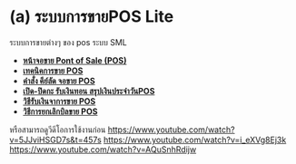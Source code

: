 # (a)	ระบบการขายPOS Lite

ระบบการขายต่างๆ ของ pos ระบบ SML

  * [**หน้าจอขาย Pont of Sale (POS)**](http://www.smlaccount.com/manual/?page_id=1527)
  * [**เทคนิคการขาย POS**](http://www.smlaccount.com/manual/?page_id=328)
  * [**คำสั่ง คีย์ลัด จอขาย POS**](http://www.smlaccount.com/manual/?page_id=360)
  * [**เปิด-ปิดกะ รับเงินทอน สรุปเงินประจำวันPOS**](http://www.smlaccount.com/manual/?page_id=1533)
  * [**วิธีรับเงินจาการขาย POS**](http://www.smlaccount.com/manual/?page_id=1208)
  * [**วิธีการยกเลิกบิลขาย POS**](http://www.smlaccount.com/manual/?page_id=971)

หรือสามารถดูวีดีโอการใช้งานก่อน
https://www.youtube.com/watch?v=5JJviHSGD7s&t=457s
https://www.youtube.com/watch?v=i_eXVg8Ej3k
https://www.youtube.com/watch?v=AQuSnhRdijw  

